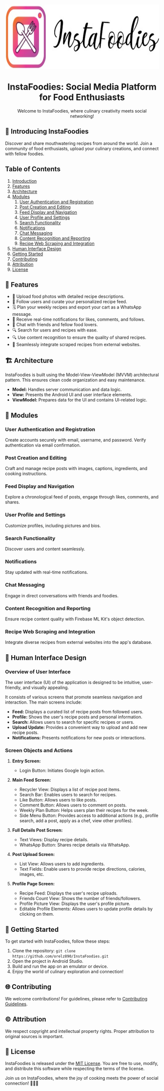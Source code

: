 <div align="center">
  <img src="pics/logo.jpeg" alt="InstaFoodies Logo"  width="1000" height="210"/>
  <h1>InstaFoodies: Social Media Platform for Food Enthusiasts</h1>
  <p>Welcome to InstaFoodies, where culinary creativity meets social networking!</p>
</div>

## 🍔 Introducing InstaFoodies

Discover and share mouthwatering recipes from around the world. Join a community of food enthusiasts, upload your culinary creations, and connect with fellow foodies.

## Table of Contents

1. [Introduction](#-introducing-instafoodies)
2. [Features](#-features)
3. [Architecture](#-architecture)
4. [Modules](#-modules)
   1. [User Authentication and Registration](#user-authentication-and-registration)
   2. [Post Creation and Editing](#post-creation-and-editing)
   3. [Feed Display and Navigation](#feed-display-and-navigation)
   4. [User Profile and Settings](#user-profile-and-settings)
   5. [Search Functionality](#search-functionality)
   6. [Notifications](#notifications)
   7. [Chat Messaging](#chat-messaging)
   8. [Content Recognition and Reporting](#content-recognition-and-reporting)
   9. [Recipe Web Scraping and Integration](#recipe-web-scraping-and-integration)
5. [Human Interface Design](#-human-interface-design)
6. [Getting Started](#-getting-started)
7. [Contributing](#-contributing)
8. [Attribution](#-attribution)
9. [License](#-license)

## 🌟 Features

- 📸 Upload food photos with detailed recipe descriptions.
- 👥 Follow users and curate your personalized recipe feed.
- 🗓️ Plan your weekly recipes and export your cart as a WhatsApp message.
- 🔔 Receive real-time notifications for likes, comments, and follows.
- 💬 Chat with friends and fellow food lovers.
- 🔍 Search for users and recipes with ease.
- 🔍 Use content recognition to ensure the quality of shared recipes.
- 🔗 Seamlessly integrate scraped recipes from external websites.

## 🏗️ Architecture

InstaFoodies is built using the Model-View-ViewModel (MVVM) architectural pattern. This ensures clean code organization and easy maintenance.

- **Model:** Handles server communication and data logic.
- **View:** Presents the Android UI and user interface elements.
- **ViewModel:** Prepares data for the UI and contains UI-related logic.

## 🧩 Modules

### User Authentication and Registration

Create accounts securely with email, username, and password. Verify authentication via email confirmation.

### Post Creation and Editing

Craft and manage recipe posts with images, captions, ingredients, and cooking instructions.

### Feed Display and Navigation

Explore a chronological feed of posts, engage through likes, comments, and shares.

### User Profile and Settings

Customize profiles, including pictures and bios.

### Search Functionality

Discover users and content seamlessly.

### Notifications

Stay updated with real-time notifications.

### Chat Messaging

Engage in direct conversations with friends and foodies.

### Content Recognition and Reporting

Ensure recipe content quality with Firebase ML Kit's object detection.

### Recipe Web Scraping and Integration

Integrate diverse recipes from external websites into the app's database.


## 🌈 Human Interface Design

### Overview of User Interface

The user interface (UI) of the application is designed to be intuitive, user-friendly, and visually appealing.

It consists of various screens that promote seamless navigation and interaction. The main screens include:

- **Feed:** Displays a curated list of recipe posts from followed users.
- **Profile:** Shows the user's recipe posts and personal information.
- **Search:** Allows users to search for specific recipes or users.
- **Upload Update:** Provides a convenient way to upload and add new recipe posts.
- **Notifications:** Presents notifications for new posts or interactions.

### Screen Objects and Actions

1. **Entry Screen:**
   - Login Button: Initiates Google login action.

2. **Main Feed Screen:**
   - Recycler View: Displays a list of recipe post items.
   - Search Bar: Enables users to search for recipes.
   - Like Button: Allows users to like posts.
   - Comment Button: Allows users to comment on posts.
   - Weekly Plan Button: Helps users plan their recipes for the week.
   - Side Menu Button: Provides access to additional actions (e.g., profile search, add a post, apply as a chef, view other profiles).

3. **Full Details Post Screen:**
   - Text Views: Display recipe details.
   - WhatsApp Button: Shares recipe details via WhatsApp.

4. **Post Upload Screen:**
   - List View: Allows users to add ingredients.
   - Text Fields: Enable users to provide recipe directions, calories, images, etc.

5. **Profile Page Screen:**
   - Recipe Feed: Displays the user's recipe uploads.
   - Friends Count View: Shows the number of friends/followers.
   - Profile Picture View: Displays the user's profile picture.
   - Editable Profile Elements: Allows users to update profile details by clicking on them.

## 🚀 Getting Started

To get started with InstaFoodies, follow these steps:

1. Clone the repository: `git clone https://github.com/orelz890/InstaFoodies.git`
2. Open the project in Android Studio.
3. Build and run the app on an emulator or device.
4. Enjoy the world of culinary exploration and connection!

## 🌐 Contributing

We welcome contributions! For guidelines, please refer to [Contributing Guidelines](CONTRIBUTING.md).

## © Attribution

We respect copyright and intellectual property rights. Proper attribution to original sources is important.

## 📜 License

InstaFoodies is released under the [MIT License](LICENSE). You are free to use, modify, and distribute this software while respecting the terms of the license.

Join us on InstaFoodies, where the joy of cooking meets the power of social connection! 🍳📸🥗

